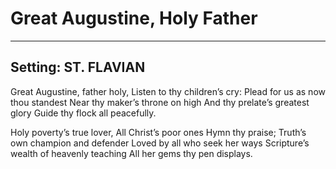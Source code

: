 # Great Augustine, Holy Father

***

## Setting: ST. FLAVIAN

Great Augustine, father holy,
Listen to thy children’s cry:
Plead for us as now thou standest
Near thy maker’s throne on high
And thy prelate’s greatest glory
Guide thy flock all peacefully.

Holy poverty’s true lover,
All Christ’s poor ones Hymn thy praise;
Truth’s own champion and defender
Loved by all who seek her ways
Scripture’s wealth of heavenly teaching
All her gems thy pen displays.